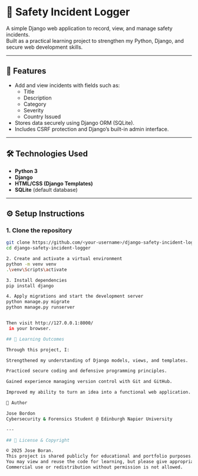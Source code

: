 # 🧩 Safety Incident Logger

A simple Django web application to record, view, and manage safety incidents.  
Built as a practical learning project to strengthen my Python, Django, and secure web development skills.

---

## 🚀 Features
- Add and view incidents with fields such as:
  - Title  
  - Description  
  - Category  
  - Severity  
  - Country Issued  
- Stores data securely using Django ORM (SQLite).  
- Includes CSRF protection and Django’s built-in admin interface.

---

## 🛠️ Technologies Used
- **Python 3**
- **Django**
- **HTML/CSS (Django Templates)**
- **SQLite** (default database)

---

## ⚙️ Setup Instructions

### 1. Clone the repository
```bash
git clone https://github.com/<your-username>/django-safety-incident-logger.git
cd django-safety-incident-logger

2. Create and activate a virtual environment
python -m venv venv
.\venv\Scripts\activate

3. Install dependencies
pip install django

4. Apply migrations and start the development server
python manage.py migrate
python manage.py runserver


Then visit http://127.0.0.1:8000/
 in your browser.

## 🧠 Learning Outcomes

Through this project, I:

Strengthened my understanding of Django models, views, and templates.

Practiced secure coding and defensive programming principles.

Gained experience managing version control with Git and GitHub.

Improved my ability to turn an idea into a functional web application.

👤 Author

Jose Bordon
Cybersecurity & Forensics Student @ Edinburgh Napier University

---

## 📝 License & Copyright

© 2025 Jose Boran.  
This project is shared publicly for educational and portfolio purposes.  
You may view and reuse the code for learning, but please give appropriate credit.  
Commercial use or redistribution without permission is not allowed.
